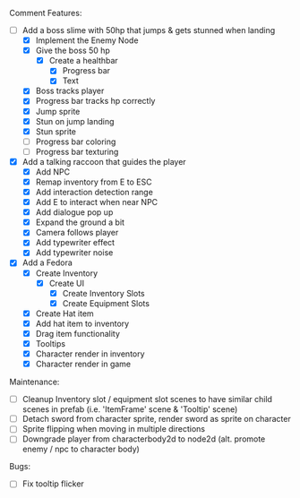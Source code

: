 
Comment Features:
- [ ] Add a boss slime with 50hp that jumps & gets stunned when landing
	- [x] Implement the Enemy Node
	- [x] Give the boss 50 hp
		- [x] Create a healthbar
			- [x] Progress bar
			- [x] Text
	- [x] Boss tracks player
	- [x] Progress bar tracks hp correctly
	- [x] Jump sprite
	- [x] Stun on jump landing
	- [x] Stun sprite
	- [ ] Progress bar coloring
	- [ ] Progress bar texturing
- [x] Add a talking raccoon that guides the player
	- [x] Add NPC 
	- [x] Remap inventory from E to ESC
	- [x] Add interaction detection range
	- [x] Add E to interact when near NPC
	- [x] Add dialogue pop up 
	- [x] Expand the ground a bit
	- [x] Camera follows player
	- [x] Add typewriter effect
	- [x] Add typewriter noise
- [x] Add a Fedora
	- [x] Create Inventory
		- [x] Create UI
			- [x] Create Inventory Slots
			- [x] Create Equipment Slots
	- [x] Create Hat item
	- [x] Add hat item to inventory
	- [x] Drag item functionality
	- [x] Tooltips
	- [x] Character render in inventory
	- [x] Character render in game

Maintenance:
- [ ] Cleanup Inventory slot / equipment slot scenes to have similar child scenes in prefab (i.e. 'ItemFrame' scene & 'Tooltip' scene)
- [ ] Detach sword from character sprite, render sword as sprite on character
- [ ] Sprite flipping when moving in multiple directions
- [ ] Downgrade player from characterbody2d to node2d (alt. promote enemy / npc to character body)

Bugs:
- [ ] Fix tooltip flicker